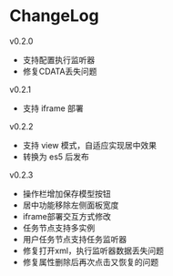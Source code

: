 # ChangeLog

v0.2.0

- 支持配置执行监听器
- 修复CDATA丢失问题

v0.2.1

- 支持 iframe 部署

v0.2.2

- 支持 view 模式，自适应实现居中效果
- 转换为 es5 后发布

v0.2.3

- 操作栏增加保存模型按钮
- 居中功能移除左侧面板宽度
- iframe部署交互方式修改
- 任务节点支持多实例
- 用户任务节点支持任务监听器
- 修复打开xml，执行监听器数据丢失问题
- 修复属性删除后再次点击又恢复的问题
